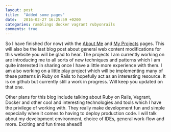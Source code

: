 ```yaml
---
layout: post
title:  "Added some pages"
date:   2016-02-27 16:25:59 +0200
categories: ramblings docker vagrant rubyonrails
comments: true
---
```


So I have finished (for now) with the [About Me](/about/index.html) and [My Projects](/projects/index.html) pages.
This will also be the last blog post about general web content modifications for this website you will be glad to hear.
The projects I am currently working on are introducing me to all sorts of new techniques and patterns which I am quite
interested in sharing once I have a little more experience with them. I am also working on a little play project
which will be implementing many of these patterns in Ruby on Rails to hopefully act as an interesting resource. It is
on github but currently still a work in progress. Will keep you updated on that one.

Other plans for this blog include talking about Ruby on Rails, Vagrant, Docker and other cool and interesting
technologies and tools which I have the privilege of working with. They really make development fun and simple
especially when it comes to having to deploy production code. I will talk about my development environment, choice of IDEs,
general work-flow and more. Exciting and fun times ahead!!
